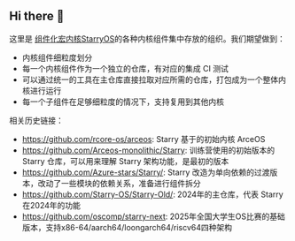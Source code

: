## Hi there 👋

<!--

**Here are some ideas to get you started:**

🙋‍♀️ A short introduction - what is your organization all about?
🌈 Contribution guidelines - how can the community get involved?
👩‍💻 Useful resources - where can the community find your docs? Is there anything else the community should know?
🍿 Fun facts - what does your team eat for breakfast?
🧙 Remember, you can do mighty things with the power of [Markdown](https://docs.github.com/github/writing-on-github/getting-started-with-writing-and-formatting-on-github/basic-writing-and-formatting-syntax)
-->
这里是 [组件化宏内核StarryOS](https://github.com/Starry-OS/StarryOS/)的各种内核组件集中存放的组织。我们期望做到：

- 内核组件细粒度划分
- 每一个内核组件作为一个独立的仓库，有对应的集成 CI 测试
- 可以通过统一的工具在主仓库直接拉取对应所需的仓库，打包成为一个整体内核进行运行
- 每一个子组件在足够细粒度的情况下，支持复用到其他内核


相关历史链接：
- https://github.com/rcore-os/arceos: Starry 基于的初始内核 ArceOS
- https://github.com/Arceos-monolithic/Starry: 训练营使用的初始版本的 Starry 仓库，可以用来理解 Starry 架构功能，是最初的版本
- https://github.com/Azure-stars/Starry/: Starry 改造为单向依赖的过渡版本，改动了一些模块的依赖关系，准备进行组件拆分
- https://github.com/Starry-OS/Starry-Old/: 2024年的主仓库，代表 Starry 在2024年的功能
- https://github.com/oscomp/starry-next: 2025年全国大学生OS比赛的基础版本，支持x86-64/aarch64/loongarch64/riscv64四种架构
